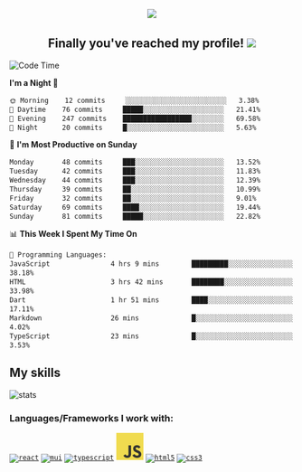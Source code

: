 <p align="center">
  <img src="https://user-images.githubusercontent.com/102032437/162972217-d9d013af-ed44-46cb-bd0c-aaf87b5200e7.gif">
</p>

<h2 align="center">
  Finally you've reached my profile!
  <img src="https://media.giphy.com/media/hvRJCLFzcasrR4ia7z/giphy.gif" width="28">
</h2>

<!--START_SECTION:waka-->
![Code Time](http://img.shields.io/badge/Code%20Time-381%20hrs%2050%20mins-blue)

**I'm a Night 🦉** 

```text
🌞 Morning    12 commits     ░░░░░░░░░░░░░░░░░░░░░░░░░   3.38% 
🌆 Daytime    76 commits     █████░░░░░░░░░░░░░░░░░░░░   21.41% 
🌃 Evening    247 commits    █████████████████░░░░░░░░   69.58% 
🌙 Night      20 commits     █░░░░░░░░░░░░░░░░░░░░░░░░   5.63%

```
📅 **I'm Most Productive on Sunday** 

```text
Monday       48 commits     ███░░░░░░░░░░░░░░░░░░░░░░   13.52% 
Tuesday      42 commits     ███░░░░░░░░░░░░░░░░░░░░░░   11.83% 
Wednesday    44 commits     ███░░░░░░░░░░░░░░░░░░░░░░   12.39% 
Thursday     39 commits     ██░░░░░░░░░░░░░░░░░░░░░░░   10.99% 
Friday       32 commits     ██░░░░░░░░░░░░░░░░░░░░░░░   9.01% 
Saturday     69 commits     ████░░░░░░░░░░░░░░░░░░░░░   19.44% 
Sunday       81 commits     █████░░░░░░░░░░░░░░░░░░░░   22.82%

```


📊 **This Week I Spent My Time On** 

```text
💬 Programming Languages: 
JavaScript               4 hrs 9 mins        █████████░░░░░░░░░░░░░░░░   38.18% 
HTML                     3 hrs 42 mins       ████████░░░░░░░░░░░░░░░░░   33.98% 
Dart                     1 hr 51 mins        ████░░░░░░░░░░░░░░░░░░░░░   17.11% 
Markdown                 26 mins             █░░░░░░░░░░░░░░░░░░░░░░░░   4.02% 
TypeScript               23 mins             █░░░░░░░░░░░░░░░░░░░░░░░░   3.53%

```


<!--END_SECTION:waka-->

<h2>My skills</h2>

<img src="https://github-readme-stats.vercel.app/api?username=etczrn&count_private=true&show_icons=true&hide_border=true&bg_color=45deg,185a9d,43cea2&title_color=ffffff&text_color=ffffff&icon_color=ffffff" alt="stats">

### Languages/Frameworks I work with:

<code><a href="https://reactjs.org/"><img alt="react" title="react" src="https://cdn.jsdelivr.net/gh/devicons/devicon/icons/react/react-original.svg" height="48"></a></code>
<code><a href="https://mui.com/"><img alt="mui" title="mui" src="https://cdn.jsdelivr.net/gh/devicons/devicon/icons/materialui/materialui-original.svg" height="48"></a></code>
<code><a href="https://www.typescriptlang.org/"><img alt="typescript" title="typescript" src="https://cdn.jsdelivr.net/gh/devicons/devicon/icons/typescript/typescript-original.svg" height="48"></a></code>
<code><a href="https://developer.mozilla.org/en-US/docs/Web/JavaScript"><img alt="JavaScript" title="JavaScript" src="https://raw.githubusercontent.com/github/explore/80688e429a7d4ef2fca1e82350fe8e3517d3494d/topics/javascript/javascript.png" height="48"></a></code>
<code><a href="https://dev.w3.org/html5/html-author/"><img alt="html5" title="html5" src="https://cdn.jsdelivr.net/gh/devicons/devicon/icons/html5/html5-original.svg" height="48"></a></code>
<code><a href="https://www.w3.org/TR/css/"><img alt="css3" title="css3" src="https://cdn.jsdelivr.net/gh/devicons/devicon/icons/css3/css3-original.svg" height="48"></a></code>
